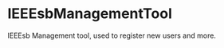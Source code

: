 IEEEsbManagementTool
====================

IEEEsb Management tool, used to register new users and more.

